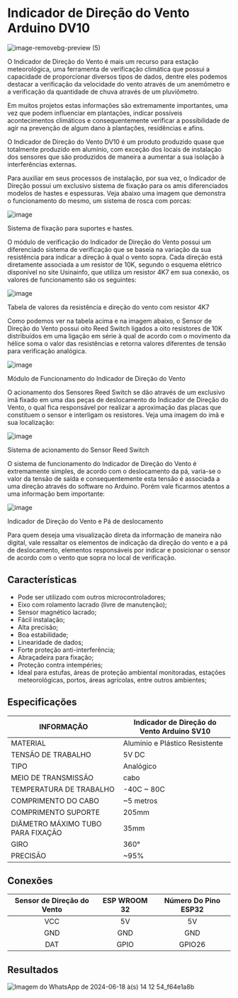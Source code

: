 # Indicador de Direção do Vento Arduino DV10
![image-removebg-preview (5)](https://github.com/cyberdebb/estacao_meteorologica/assets/107296659/5addfcc9-ec4f-4d65-b7c1-ada5bca67632)

O Indicador de Direção do Vento é mais um recurso para estação meteorológica, uma ferramenta de verificação climática que possui a capacidade de proporcionar diversos tipos de dados, dentre eles podemos destacar a verificação da velocidade do vento através de um anemômetro e a verificação da quantidade de chuva através de um pluviômetro.

Em muitos projetos estas informações são extremamente importantes, uma vez que podem influenciar em plantações, indicar possíveis acontecimentos climáticos e consequentemente verificar a possibilidade de agir na prevenção de algum dano à plantações, residências e afins.

O Indicador de Direção do Vento DV10 é um produto produzido quase que totalmente produzido em alumínio, com exceção dos locais de instalação dos sensores que são produzidos de maneira a aumentar a sua isolação à interferências externas.

Para auxiliar em seus processos de instalação, por sua vez, o Indicador de Direção possui um exclusivo sistema de fixação para os amis diferenciados modelos de hastes e espessuras. Veja abaixo uma imagem que demonstra o funcionamento do mesmo, um sistema de rosca com porcas:

![image](https://github.com/cyberdebb/estacao_meteorologica/assets/107296659/c993cbd7-67a6-452e-bcf8-3362f92fddd9)

Sistema de fixação para suportes e hastes.

O módulo de verificação do Indicador de Direção do Vento possui um diferenciado sistema de verificação que se baseia na variação da sua resistência para indicar a direção à qual o vento sopra. Cada direção está diretamente associada a um resistor de 10K, segundo o esquema elétrico disponível no site Usinainfo, que utiliza um resistor 4K7 em sua conexão, os valores de funcionamento são os seguintes:

![image](https://github.com/cyberdebb/estacao_meteorologica/assets/107296659/4f825205-755d-4b9b-b003-d3b23d771006)

Tabela de valores da resistência e direção do vento com resistor 4K7

Como podemos ver na tabela acima e na imagem abaixo, o Sensor de Direção do Vento possui oito Reed Switch ligados a oito resistores de 10K distribuídos em uma ligação em série à qual de acordo com o movimento da hélice soma o valor das resistências e retorna valores diferentes de tensão para verificação analógica.

![image](https://github.com/cyberdebb/estacao_meteorologica/assets/107296659/0ca2bc1a-e1a5-4402-a312-2b8f93202c88)

Módulo de Funcionamento do Indicador de Direção do Vento

O acionamento dos Sensores Reed Switch se dão através de um exclusivo imã fixado em uma das peças de deslocamento do Indicador de Direção do Vento, o qual fica responsável por realizar a aproximação das placas que constituem o sensor e interligam os resistores. Veja uma imagem do imã e sua localização:

![image](https://github.com/cyberdebb/estacao_meteorologica/assets/107296659/e7b69386-434b-4e62-ae16-ae04ea37a05e)

Sistema de acionamento do Sensor Reed Switch

O sistema de funcionamento do Indicador de Direção do Vento é extremamente simples, de acordo com o deslocamento da pá, varia-se o valor da tensão de saída e consequentemente esta tensão é associada a uma direção através do software no Arduino. Porém vale ficarmos atentos a uma informação bem importante:

![image](https://github.com/cyberdebb/estacao_meteorologica/assets/107296659/2e8ad047-bb83-4340-863e-c2f4247f71de)

Indicador de Direção do Vento e Pá de deslocamento

Para quem deseja uma visualização direta da informação de maneira não digital, vale ressaltar os elementos de indicação da direção do vento e a pá de deslocamento, elementos responsáveis por indicar e posicionar o sensor de acordo com o vento que sopra no local de verificação.

## Características
- Pode ser utilizado com outros microcontroladores;  
- Eixo com rolamento lacrado (livre de manutenção);  
- Sensor magnético lacrado;  
- Fácil instalação;  
- Alta precisão;  
- Boa estabilidade;  
- Linearidade de dados;  
- Forte proteção anti-interferência;  
- Abraçadeira para fixação;  
- Proteção contra intempéries;  
- Ideal para estufas, áreas de proteção ambiental monitoradas, estações meteorológicas, portos, áreas agrícolas, entre outros ambientes;

## Especificações
| INFORMAÇÃO                        | Indicador de Direção do Vento Arduino SV10 |
| --------------------------------- | ------------------------------------------ |
| MATERIAL                          | Alumínio e Plástico Resistente             |
| TENSÃO DE TRABALHO                | 5V DC                                      |
| TIPO                              | Analógico                                  |
| MEIO DE TRANSMISSÃO               | cabo                                       |
| TEMPERATURA DE TRABALHO           | -40C ~ 80C                                 |
| COMPRIMENTO DO CABO               | ~5 metros                                  |
| COMPRIMENTO SUPORTE               | 205mm                                      |
| DIÂMETRO MÁXIMO TUBO PARA FIXAÇÃO | 35mm                                       |
| GIRO                              | 360°                                       |
| PRECISÃO                          | ~95%                                       |

## Conexões
| Sensor de Direção do Vento | ESP WROOM 32 | Número Do Pino ESP32 |
|:--------------------------:|:------------:|:--------------------:|
|            VCC             |      5V      |          5V          |
|            GND             |      GND     |          GND         |
|            DAT             |     GPIO     |         GPIO26       |

## Resultados
![Imagem do WhatsApp de 2024-06-18 à(s) 14 12 54_f64e1a8b](https://github.com/cyberdebb/estacao_meteorologica/assets/107296659/805abf03-ba21-4d5a-897c-72530602b2bb)


